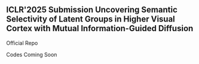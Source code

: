 ## ICLR'2025 Submission Uncovering Semantic Selectivity of Latent Groups in Higher Visual Cortex with Mutual Information-Guided Diffusion

Official Repo

Codes Coming Soon
